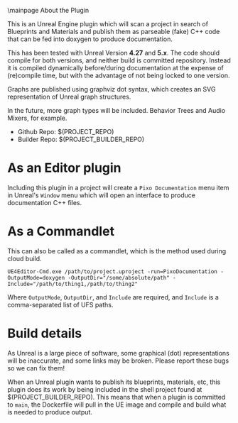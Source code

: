 \mainpage About the Plugin

This is an Unreal Engine plugin which will scan a project in search of Blueprints and Materials and publish them as parseable (fake) C++ code that can be fed into doxygen to produce documentation.

This has been tested with Unreal Version **4.27** and **5.x**.  The code should compile for both versions, and neither build is committed repository.  Instead it is compiled dynamically before/during documentation at the expense of (re)compile time, but with the advantage of not being locked to one version.

Graphs are published using graphviz dot syntax, which creates an SVG representation of Unreal graph structures.

In the future, more graph types will be included.  Behavior Trees and Audio Mixers, for example.

 - Github Repo: $(PROJECT_REPO)
 - Builder Repo: $(PROJECT_BUILDER_REPO)

# As an Editor plugin

Including this plugin in a project will create a `Pixo Documentation` menu item in Unreal's `Window` menu which will open an interface to produce documentation C++ files.

# As a Commandlet

This can also be called as a commandlet, which is the method used during cloud build.

`UE4Editor-Cmd.exe /path/to/project.uproject -run=PixoDocumentation -OutputMode=doxygen -OutputDir="/some/absolute/path" -Include="/path/to/thing1,/path/to/thing2"`

Where `OutputMode`, `OutputDir`, and `Include` are required, and `Include` is a comma-separated list of UFS paths.

# Build details

As Unreal is a large piece of software, some graphical (dot) representations will be inaccurate, and some links may be broken.  Please report these bugs so we can fix them!

When an Unreal plugin wants to publish its blueprints, materials, etc, this plugin does its work by being included in the shell project found at $(PROJECT_BUILDER_REPO).  This means that when a plugin is committed to `main`, the Dockerfile will pull in the UE image and compile and build what is needed to produce output.


